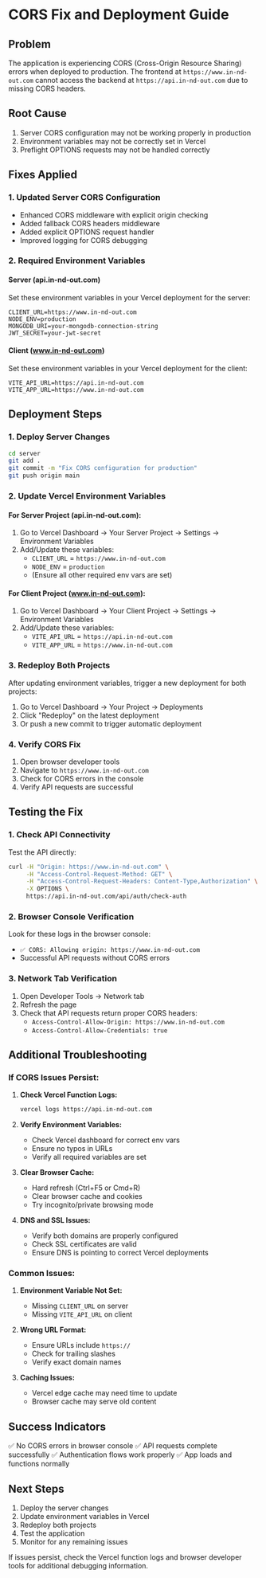 # CORS Fix and Deployment Guide

## Problem
The application is experiencing CORS (Cross-Origin Resource Sharing) errors when deployed to production. The frontend at `https://www.in-nd-out.com` cannot access the backend at `https://api.in-nd-out.com` due to missing CORS headers.

## Root Cause
1. Server CORS configuration may not be working properly in production
2. Environment variables may not be correctly set in Vercel
3. Preflight OPTIONS requests may not be handled correctly

## Fixes Applied

### 1. Updated Server CORS Configuration
- Enhanced CORS middleware with explicit origin checking
- Added fallback CORS headers middleware
- Added explicit OPTIONS request handler
- Improved logging for CORS debugging

### 2. Required Environment Variables

#### Server (api.in-nd-out.com)
Set these environment variables in your Vercel deployment for the server:

```
CLIENT_URL=https://www.in-nd-out.com
NODE_ENV=production
MONGODB_URI=your-mongodb-connection-string
JWT_SECRET=your-jwt-secret
```

#### Client (www.in-nd-out.com)
Set these environment variables in your Vercel deployment for the client:

```
VITE_API_URL=https://api.in-nd-out.com
VITE_APP_URL=https://www.in-nd-out.com
```

## Deployment Steps

### 1. Deploy Server Changes
```bash
cd server
git add .
git commit -m "Fix CORS configuration for production"
git push origin main
```

### 2. Update Vercel Environment Variables

#### For Server Project (api.in-nd-out.com):
1. Go to Vercel Dashboard → Your Server Project → Settings → Environment Variables
2. Add/Update these variables:
   - `CLIENT_URL` = `https://www.in-nd-out.com`
   - `NODE_ENV` = `production`
   - (Ensure all other required env vars are set)

#### For Client Project (www.in-nd-out.com):
1. Go to Vercel Dashboard → Your Client Project → Settings → Environment Variables
2. Add/Update these variables:
   - `VITE_API_URL` = `https://api.in-nd-out.com`
   - `VITE_APP_URL` = `https://www.in-nd-out.com`

### 3. Redeploy Both Projects
After updating environment variables, trigger a new deployment for both projects:
1. Go to Vercel Dashboard → Your Project → Deployments
2. Click "Redeploy" on the latest deployment
3. Or push a new commit to trigger automatic deployment

### 4. Verify CORS Fix
1. Open browser developer tools
2. Navigate to `https://www.in-nd-out.com`
3. Check for CORS errors in the console
4. Verify API requests are successful

## Testing the Fix

### 1. Check API Connectivity
Test the API directly:
```bash
curl -H "Origin: https://www.in-nd-out.com" \
     -H "Access-Control-Request-Method: GET" \
     -H "Access-Control-Request-Headers: Content-Type,Authorization" \
     -X OPTIONS \
     https://api.in-nd-out.com/api/auth/check-auth
```

### 2. Browser Console Verification
Look for these logs in the browser console:
- `✅ CORS: Allowing origin: https://www.in-nd-out.com`
- Successful API requests without CORS errors

### 3. Network Tab Verification
1. Open Developer Tools → Network tab
2. Refresh the page
3. Check that API requests return proper CORS headers:
   - `Access-Control-Allow-Origin: https://www.in-nd-out.com`
   - `Access-Control-Allow-Credentials: true`

## Additional Troubleshooting

### If CORS Issues Persist:

1. **Check Vercel Function Logs:**
   ```bash
   vercel logs https://api.in-nd-out.com
   ```

2. **Verify Environment Variables:**
   - Check Vercel dashboard for correct env vars
   - Ensure no typos in URLs
   - Verify all required variables are set

3. **Clear Browser Cache:**
   - Hard refresh (Ctrl+F5 or Cmd+R)
   - Clear browser cache and cookies
   - Try incognito/private browsing mode

4. **DNS and SSL Issues:**
   - Verify both domains are properly configured
   - Check SSL certificates are valid
   - Ensure DNS is pointing to correct Vercel deployments

### Common Issues:

1. **Environment Variable Not Set:**
   - Missing `CLIENT_URL` on server
   - Missing `VITE_API_URL` on client

2. **Wrong URL Format:**
   - Ensure URLs include `https://`
   - Check for trailing slashes
   - Verify exact domain names

3. **Caching Issues:**
   - Vercel edge cache may need time to update
   - Browser cache may serve old content

## Success Indicators

✅ No CORS errors in browser console
✅ API requests complete successfully
✅ Authentication flows work properly
✅ App loads and functions normally

## Next Steps

1. Deploy the server changes
2. Update environment variables in Vercel
3. Redeploy both projects
4. Test the application
5. Monitor for any remaining issues

If issues persist, check the Vercel function logs and browser developer tools for additional debugging information. 